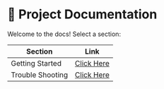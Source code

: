 # 📘 Project Documentation

Welcome to the docs! Select a section:

| Section          | Link                                     |
| ---------------- | ---------------------------------------- |
| Getting Started  | [Click Here](./docs/getting-started.md)  |
| Trouble Shooting | [Click Here](./docs/trouble-shooting.md) |
